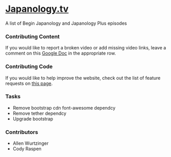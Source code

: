 # [Japanology.tv](http://japanology.tv)
A list of Begin Japanology and Japanology Plus episodes

### Contributing Content
If you would like to report a broken video or add missing video links, leave a comment on this [Google Doc](https://docs.google.com/spreadsheets/d/1rjtVle08VtK7AM9GMZ1zgQpTpctw0n9mCm8VOYN-Qso/comment) in the appropriate row.

### Contributing Code
If you would like to help improve the website, check out the list of feature requests on [this page](https://github.com/reustle/japanology/issues).

### Tasks
- Remove bootstrap cdn font-awesome dependcy
- Remove tether dependcy
- Upgrade bootstrap

### Contributors
- Allen Wurtzinger
- Cody Raspen

